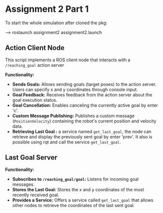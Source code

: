 # Assignment 2 Part 1

To start the whole simulation after cloned the pkg:

-->  roslaunch assignment2 assignment2.launch

## Action Client Node

This script implements a ROS client node that interacts with a `/reaching_goal` action server

**Functionality:**

* **Sends Goals:** Allows sending goals (target poses) to the action server. Users can specify x and y coordinates through console input.
* **Goal Feedback:** Receives feedback from the action server about the goal execution status.
* **Goal Cancellation:** Enables canceling the currently active goal by enter 'c'.
* **Custom Message Publishing:** Publishes a custom message (`PositionVelocity`) containing the robot's current position and velocity data.
* **Retrieving Last Goal :** a service named `get_last_goal`, the node can retrieve and display the previously sent goal by enter 'prev'. It also is possible using rqt and call the service  `get_last_goal`.


## Last Goal Server

**Functionality:**

* **Subscribes to `/reaching_goal/goal`:** Listens for incoming goal messages.
* **Stores the Last Goal:** Stores the x and y coordinates of the most recently received goal.
* **Provides a Service:** Offers a service called `get_last_goal` that allows other nodes to retrieve the coordinates of the last sent goal.
